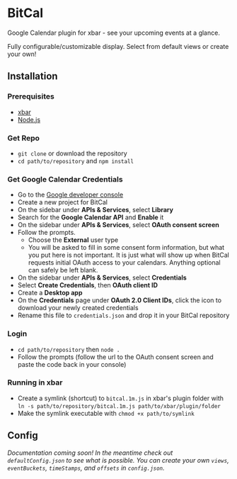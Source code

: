# BitCal
Google Calendar plugin for xbar - see your upcoming events at a glance.

Fully configurable/customizable display. Select from default views or create your own!

## Installation
### Prerequisites
* [xbar](https://xbarapp.com/)
* [Node.js](https://nodejs.org/en/)
### Get Repo
* `git clone` or download the repository
* `cd path/to/repository` and `npm install`

### Get Google Calendar Credentials
* Go to the [Google developer console](https://console.cloud.google.com/)
* Create a new project for BitCal
* On the sidebar under **APIs & Services**, select **Library**
* Search for the **Google Calendar API** and **Enable** it
* On the sidebar under **APIs & Services**, select **OAuth consent screen**
* Follow the prompts.
  * Choose the **External** user type
  * You will be asked to fill in some consent form information, but what you put here is not important. It is just what will show up when BitCal requests initial OAuth access to your calendars. Anything optional can safely be left blank.
* On the sidebar under **APIs & Services**, select **Credentials**
* Select **Create Credentials**, then **OAuth client ID**
* Create a **Desktop app**
* On the **Credentials** page under **OAuth 2.0 Client IDs**, click the icon to download your newly created credentials
* Rename this file to `credentials.json` and drop it in your BitCal repository

### Login
* `cd path/to/repository` then `node .`
* Follow the prompts (follow the url to the OAuth consent screen and paste the code back in your console)

### Running in xbar
* Create a symlink (shortcut) to `bitcal.1m.js` in xbar's plugin folder with `ln -s path/to/repository/bitcal.1m.js path/to/xbar/plugin/folder`
* Make the symlink executable with `chmod +x path/to/symlink`

## Config
_Documentation coming soon! In the meantime check out `defaultConfig.json` to see what is possible. You can create your own `views`, `eventBuckets`, `timeStamps`, and `offsets` in `config.json`._
